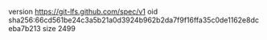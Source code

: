 version https://git-lfs.github.com/spec/v1
oid sha256:66cd561be24c3a5b21a0d3924b962b2da7f9f16ffa35c0de1162e8dceba7b213
size 2499

